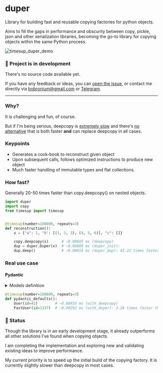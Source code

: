 # duper

Library for building fast and reusable copying factories for python objects.

Aims to fill the gaps in performance and obscurity between copy, pickle, json and other serialization libraries, becoming the go-to library for copying objects within the same Python process.

![timesup_duper_demo](https://user-images.githubusercontent.com/36469655/215218569-1f833d77-d974-49ab-98cf-a03d9ab32899.gif)


### 🚧 Project is in development
There's no source code available yet.

If you have any feedback or ideas, you can [open the issue](https://github.com/Bobronium/duper/issues), or  contact me directly via [bobronium@gmail.com](mailto:bobronium@gmail.com) or [Telegram](https://t.me/Bobronium).

---

### Why?
It is challenging and fun, of course.

But if I'm being serious, deepcopy is [extremely slow](https://stackoverflow.com/questions/24756712/deepcopy-is-extremely-slow) and there's [no alternative](https://stackoverflow.com/questions/1410615/copy-deepcopy-vs-pickle) that is both faster **and** can replace deepcopy in all cases.



### Keypoints
- Generates a cook-book to reconstruct given object
- Upon subsequent calls, follows optimized instructions to produce new object
- Much faster handling of immutable types and flat collections.


### How fast?
Generally 20-50 times faster than copy.deepcopy() on nested objects.
```py
import duper
import copy
from timesup import timesup


@timesup(number=100000, repeats=3)
def reconstruction():
    x = {"a": 1, "b": [(1, 2, 3), (4, 5, 6)], "c": []}

    copy.deepcopy(x)      # ~0.00605 ms (deepcopy)
    dup = duper.Duper(x)  # ~0.00009 ms (duper_init):
    dup.deep()            # ~0.00014 ms (duper_dup): 42.22 times faster than deepcopy
```

### Real use case
#### Pydantic
<details>
<summary>Models definition</summary>

```py
from datetime import datetime
from functools import wraps

import duper
from pydantic import BaseModel, Field
from pydantic.fields import FieldInfo


class User(BaseModel):
    id: int
    name: str = "John Doe"
    signup_ts: datetime | None = None
    friends: list[int] = []
    skills: dict[str, int] = {
        "foo": {"count": 4, "size": None},
        "bars": [
            {"apple": "x1", "banana": "y"},
            {"apple": "x2", "banana": "y"},
        ],
    }



@wraps(Field)
def FastField(default, *args, **kwargs):
    """
    Overrides the fields that need to be copied to have default_factories
    """    
    default_factory = duper.Duper(default, prepare=True).deep
    field_info: FieldInfo = Field(*args, default_factory=default_factory, **kwargs)
    return field_info


class FastUser(BaseModel):
    id: int
    name: str = FastField("John Doe")
    signup_ts: datetime | None = FastField(None)
    friends: list[int] = FastField([])
    skills: dict[str, int] = FastField(
        {
            "foo": {"count": 4, "size": None},
            "bars": [
                {"apple": "x1", "banana": "y"},
                {"apple": "x2", "banana": "y"},
            ],
        }
    )
```

</details>

```py
@timesup(number=100000, repeats=3)
def pydantic_defaults():
    User(id=42)        # ~0.00935 ms (with_deepcopy)
    FastUser(id=1337)  # ~0.00292 ms (with_duper): 3.20 times faster than with_deepcopy

```

### 🚧 Status
Though the library is in an early development stage, it already outperforms all other solutions I've found when copying objects. 

I am completing the implementation and exploring new and validating existing ideas to improve performance. 

My current priority is to speed up the initial build of the copying factory. It is currently slightly slower than deepcopy in most cases.
